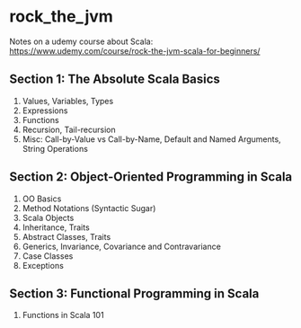 # rock_the_jvm
Notes on a udemy course about Scala:
https://www.udemy.com/course/rock-the-jvm-scala-for-beginners/

## Section 1: The Absolute Scala Basics
1. Values, Variables, Types
2. Expressions
3. Functions
4. Recursion, Tail-recursion
5. Misc: Call-by-Value vs Call-by-Name, Default and Named Arguments, String Operations

## Section 2: Object-Oriented Programming in Scala
1. OO Basics
2. Method Notations (Syntactic Sugar)
3. Scala Objects
4. Inheritance, Traits
5. Abstract Classes, Traits
6. Generics, Invariance, Covariance and Contravariance
7. Case Classes
8. Exceptions

## Section 3: Functional Programming in Scala
1. Functions in Scala 101
